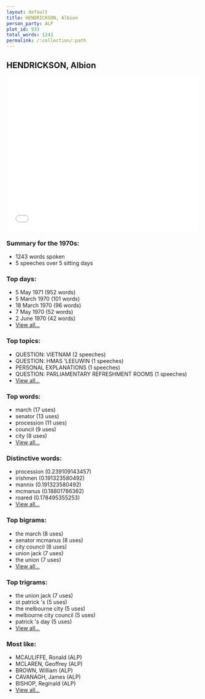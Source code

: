 ```yaml
---
layout: default
title: HENDRICKSON, Albion
person_party: ALP
plot_id: 933
total_words: 1243
permalink: /:collection/:path
---
```


## HENDRICKSON, Albion

<iframe width="100%" height="400" frameborder="0" scrolling="no" src="//plot.ly/~wragge/933.embed"></iframe>


### Summary for the 1970s:

* 1243 words spoken
* 5 speeches over 5 sitting days


### Top days:

* 5 May 1971 (952 words)
* 5 March 1970 (101 words)
* 18 March 1970 (96 words)
* 7 May 1970 (52 words)
* 2 June 1970 (42 words)
* [View all...](days/)


### Top topics:

* QUESTION: VIETNAM (2 speeches)
* QUESTION: HMAS 'LEEUWIN (1 speeches)
* PERSONAL EXPLANATIONS (1 speeches)
* QUESTION: PARLIAMENTARY REFRESHMENT ROOMS (1 speeches)
* [View all...](topics/)


### Top words:

* march (17 uses)
* senator (13 uses)
* procession (11 uses)
* council (9 uses)
* city (8 uses)
* [View all...](words/)


### Distinctive words:

* procession (0.239109143457)
* irishmen (0.191323580492)
* mannix (0.191323580492)
* mcmanus (0.18801786362)
* roared (0.178495355253)
* [View all...](sig_words/)


### Top bigrams:

* the march (8 uses)
* senator mcmanus (8 uses)
* city council (8 uses)
* union jack (7 uses)
* the union (7 uses)
* [View all...](bigrams/)


### Top trigrams:

* the union jack (7 uses)
* st patrick 's (5 uses)
* the melbourne city (5 uses)
* melbourne city council (5 uses)
* patrick 's day (5 uses)
* [View all...](trigrams/)


### Most like:

* MCAULIFFE, Ronald (ALP)
* MCLAREN, Geoffrey (ALP)
* BROWN, William (ALP)
* CAVANAGH, James (ALP)
* BISHOP, Reginald (ALP)
* [View all...](similarities/)
